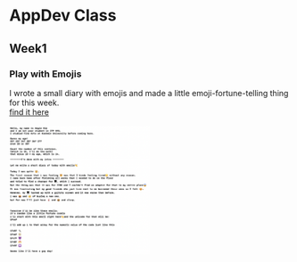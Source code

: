 # AppDev Class

## Week1
### Play with Emojis

I wrote a small diary with emojis and made a little emoji-fortune-telling thing for this week.
<br>
<a href="week1play.playground/Contents.swift">find it here</a>
<br>
<br>
<img src=https://github.com/Angela-is-here/AppDev_ITP_Spring23/blob/f8387b210a484b51c1c33a55e315b2e180e909d2/week1play.playground/week1SS.png width=50%  height=50%>
